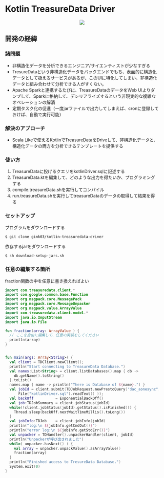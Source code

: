 # Kotlin TreasureData Driver

<p align="center">
  <img src="https://cloud.githubusercontent.com/assets/4949982/24949397/6cb8e15c-1fa8-11e7-94d6-e96622d1f4b4.png">
</p>


## 開発の経緯

### 諸問題
- 非構造化データを分析できるエンジニア/サイエンティストが少なすぎる
- TresureDataという非構造化データをバックエンドでもち、表面的に構造化データとして扱えるサービスがあるが、このUIに特化してしまい、非構造化データと組み合わせて分析できる人がすくない。
- Apache Sparkと連携するたびに、TreasureDataのデータをWeb UIよりダンプして、Sparkに格納して、デシリアライズするという非現実的な複雑なオペレーションの解消
- 定期タスク化の促進（一度jarファイルで出力してしまえば、cronに登録しておけば、自動で実行可能）

### 解決のアプローチ
- Scala Likeで使えるKotlinでTreasureDataをDriveして、非構造化データと、構造化データの両方を分析できるテンプレートを提供する

### 使い方
1. TreasureDataに投げるクエリをkotlinDriver.sqlに記述する
2. TreasureData.ktを編集して、どのような出力を得たいか、プログラミングする
3. compile.treasureData.shを実行してコンパイル
4. run.treasureData.shを実行してtreasureDataのデータの取得して結果を得る

### セットアップ
プログラムをダウンロードする
```sh
$ git clone gink03/kotlin-treasuredata-driver
```
依存するjarをダウンロードする
```sh
$ sh download-setup-jars.sh
```

### 任意の編集する箇所
fraction関数の中を任意に書き換えればよい  
```kotlin
import com.treasuredata.client.*
import com.google.common.base.Function
import org.msgpack.core.MessagePack
import org.msgpack.core.MessageUnpacker
import org.msgpack.value.ArrayValue
import com.treasuredata.client.model.*
import java.io.InputStream
import java.io.File

fun fraction(array: ArrayValue ) {
  // ここを自由に編集して、任意の実装をしてください
  println(array)
}


fun main(args: Array<String>) {
  val client = TDClient.newClient();
  println("Start connecting to TreasureData Database.")
  val names:List<String> = client.listDatabases().map { db ->
    db.getName().toString()
  }.toList()
  names.map { name -> println("There is Database of ${name}.") }
  val jobId = client.submit(TDJobRequest.newPrestoQuery("dac_aonesync",
      File("kotlinDriver.sql").readText() ));
  val backOff          = ExponentialBackOff()
  val job:TDJobSummary = client.jobStatus(jobId)
  while(!client.jobStatus(jobId).getStatus().isFinished()) {
    Thread.sleep(backOff.nextWaitTimeMillis().toLong())
  }
  val jobInfo:TDJob    = client.jobInfo(jobId)
  println("log:\n ${jobInfo.getCmdOut()}")
  println("error log:\n ${jobInfo.getStdErr()}")
  val unpacker = TDHandler().unpackerHandler(client, jobId)
  println("Unpackerが呼び出されました")
  while( unpacker.hasNext() ) {
    val array = unpacker.unpackValue().asArrayValue()
    fraction(array)
  }
  println("Finished access to TresureData Database.")
  System.exit(0)
}
```
